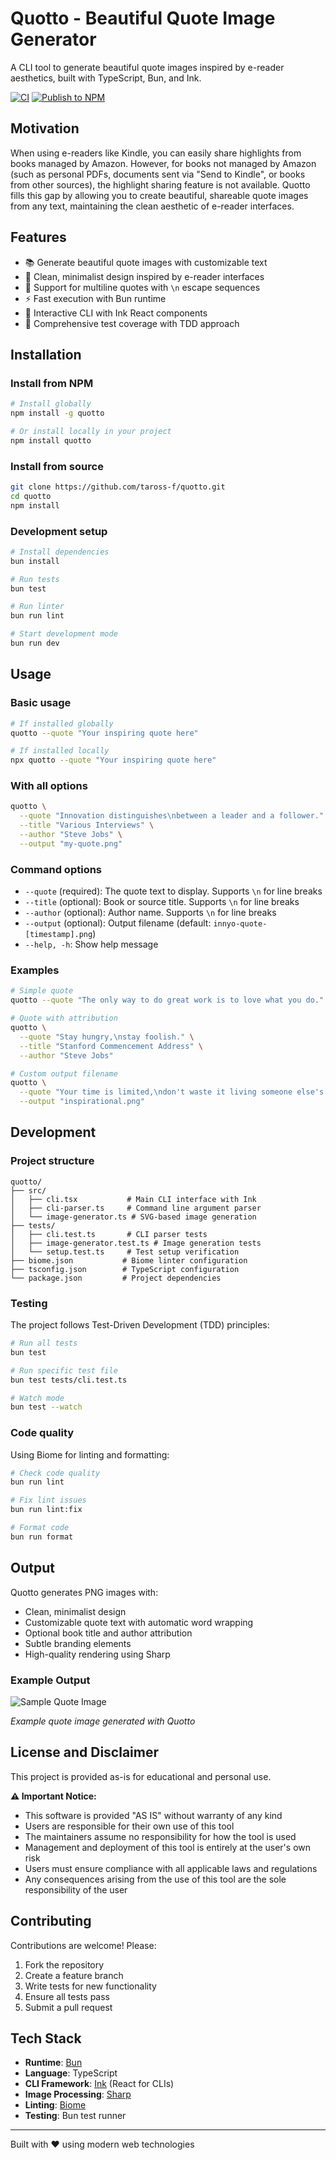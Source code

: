 # Quotto - Beautiful Quote Image Generator

A CLI tool to generate beautiful quote images inspired by e-reader aesthetics, built with TypeScript, Bun, and Ink.

[![CI](https://github.com/taross-f/quotto/actions/workflows/ci.yml/badge.svg)](https://github.com/taross-f/quotto/actions/workflows/ci.yml)
[![Publish to NPM](https://github.com/taross-f/quotto/actions/workflows/publish.yml/badge.svg)](https://github.com/taross-f/quotto/actions/workflows/publish.yml)


## Motivation

When using e-readers like Kindle, you can easily share highlights from books managed by Amazon. However, for books not managed by Amazon (such as personal PDFs, documents sent via "Send to Kindle", or books from other sources), the highlight sharing feature is not available. Quotto fills this gap by allowing you to create beautiful, shareable quote images from any text, maintaining the clean aesthetic of e-reader interfaces.

## Features

- 📚 Generate beautiful quote images with customizable text
- 🎨 Clean, minimalist design inspired by e-reader interfaces
- 📝 Support for multiline quotes with `\n` escape sequences
- ⚡ Fast execution with Bun runtime
- 🎯 Interactive CLI with Ink React components
- 🧪 Comprehensive test coverage with TDD approach

## Installation

### Install from NPM

```bash
# Install globally
npm install -g quotto

# Or install locally in your project
npm install quotto
```

### Install from source

```bash
git clone https://github.com/taross-f/quotto.git
cd quotto
npm install
```

### Development setup

```bash
# Install dependencies
bun install

# Run tests
bun test

# Run linter
bun run lint

# Start development mode
bun run dev
```

## Usage

### Basic usage

```bash
# If installed globally
quotto --quote "Your inspiring quote here"

# If installed locally
npx quotto --quote "Your inspiring quote here"
```

### With all options

```bash
quotto \
  --quote "Innovation distinguishes\nbetween a leader and a follower." \
  --title "Various Interviews" \
  --author "Steve Jobs" \
  --output "my-quote.png"
```

### Command options

- `--quote` (required): The quote text to display. Supports `\n` for line breaks
- `--title` (optional): Book or source title. Supports `\n` for line breaks
- `--author` (optional): Author name. Supports `\n` for line breaks
- `--output` (optional): Output filename (default: `innyo-quote-[timestamp].png`)
- `--help, -h`: Show help message

### Examples

```bash
# Simple quote
quotto --quote "The only way to do great work is to love what you do."

# Quote with attribution
quotto \
  --quote "Stay hungry,\nstay foolish." \
  --title "Stanford Commencement Address" \
  --author "Steve Jobs"

# Custom output filename
quotto \
  --quote "Your time is limited,\ndon't waste it living someone else's life." \
  --output "inspirational.png"
```

## Development

### Project structure

```
quotto/
├── src/
│   ├── cli.tsx           # Main CLI interface with Ink
│   ├── cli-parser.ts     # Command line argument parser
│   └── image-generator.ts # SVG-based image generation
├── tests/
│   ├── cli.test.ts       # CLI parser tests
│   ├── image-generator.test.ts # Image generation tests
│   └── setup.test.ts     # Test setup verification
├── biome.json           # Biome linter configuration
├── tsconfig.json        # TypeScript configuration
└── package.json         # Project dependencies
```

### Testing

The project follows Test-Driven Development (TDD) principles:

```bash
# Run all tests
bun test

# Run specific test file
bun test tests/cli.test.ts

# Watch mode
bun test --watch
```

### Code quality

Using Biome for linting and formatting:

```bash
# Check code quality
bun run lint

# Fix lint issues
bun run lint:fix

# Format code
bun run format
```

## Output

Quotto generates PNG images with:
- Clean, minimalist design
- Customizable quote text with automatic word wrapping
- Optional book title and author attribution
- Subtle branding elements
- High-quality rendering using Sharp

### Example Output

![Sample Quote Image](sample.png)

*Example quote image generated with Quotto*

## License and Disclaimer

This project is provided as-is for educational and personal use.

**⚠️ Important Notice:**
- This software is provided "AS IS" without warranty of any kind
- Users are responsible for their own use of this tool
- The maintainers assume no responsibility for how the tool is used
- Management and deployment of this tool is entirely at the user's own risk
- Users must ensure compliance with all applicable laws and regulations
- Any consequences arising from the use of this tool are the sole responsibility of the user

## Contributing

Contributions are welcome! Please:
1. Fork the repository
2. Create a feature branch
3. Write tests for new functionality
4. Ensure all tests pass
5. Submit a pull request

## Tech Stack

- **Runtime**: [Bun](https://bun.sh/)
- **Language**: TypeScript
- **CLI Framework**: [Ink](https://github.com/vadimdemedes/ink) (React for CLIs)
- **Image Processing**: [Sharp](https://sharp.pixelplumbing.com/)
- **Linting**: [Biome](https://biomejs.dev/)
- **Testing**: Bun test runner

---

Built with ❤️ using modern web technologies

